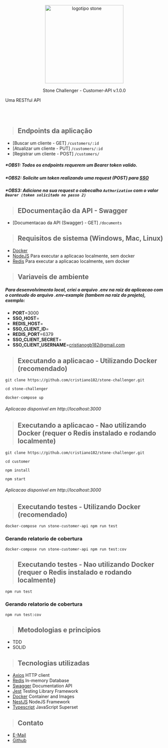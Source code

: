 
<p  align="center">
<a  href="http://nestjs.com/"  target="blank">
<img  src="https://upload.wikimedia.org/wikipedia/commons/c/c9/Stone_pagamentos.png"  width="250"  alt="logotipo stone" />
</a>
</p>
<p  align="center">Stone Challenger - Customer-API v.1.0.0</p>

Uma RESTful API

<br /><br />


> ## Endpoints da aplicação

- [Buscar um cliente - GET] `/customers/:id`
- [Atualizar um cliente - PUT] `/customers/:id`
- [Registrar um cliente - POST] `/customers/`


##### *OBS1: Todos os endpoints requerem um Bearer token valido.
##### *OBS2: Solicite um token realizando uma request (POST) para [SSO](https://accounts.seguros.vitta.com.br/auth/realms/careers/protocol/openid-connect/token/)
##### *OBS3: Adicione na sua request o cabecalho `Authorization` com o valor `Bearer (token solicitado no passo 2)`



> ## EDocumentação da API - Swagger

- [Documentacao da API (Swagger) - GET] `/documents`


> ## Requisitos de sistema (Windows, Mac, Linux)

- [Docker](https://www.docker.com/)
- [NodeJS](https://nodejs.org/en/) Para executar a aplicacao localmente, sem docker
- [Redis](https://redis.io/download/) Para executar a aplicacao localmente, sem docker


> ## Variaveis de ambiente

#####  Para desenvolvimento local, criei o arquivo .env na raiz da aplicacao com o conteudo do arquivo .env-example (tambem na raiz do projeto), exemplo:


- **PORT**=3000
- **SSO_HOST**=
- **REDIS_HOST**=
- **SSO_CLIENT_ID**= 
- **REDIS_PORT**=6379
- **SSO_CLIENT_SECRET**=
- **SSO_CLIENT_USERNAME**=cristianogb182@gmail.com




> ## **Executando a aplicacao - Utilizando Docker (recomendado)**

```
git clone https://github.com/cristiano182/stone-challenger.git
```

```
cd stone-challenger 
```


```
docker-compose up
```
###### Aplicacao disponivel em http://localhost:3000


> ## **Executando a aplicacao - Nao utilizando Docker (requer o Redis instalado e rodando localmente)**

```
git clone https://github.com/cristiano182/stone-challenger.git
```

```
cd customer 
```

```
npm install
```

```
npm start
```
###### Aplicacao disponivel em http://localhost:3000



> ## **Executando testes - Utilizando Docker (recomendado)**

```
docker-compose run stone-customer-api npm run test
```
### **Gerando relatorio de cobertura**
```
docker-compose run stone-customer-api npm run test:cov
```




> ## **Executando testes - Nao utilizando Docker (requer o Redis instalado e rodando localmente)**

```
npm run test
```

### **Gerando relatorio de cobertura**
```
npm run test:cov
```




> ## Metodologias e principios
* TDD
* SOLID



> ## Tecnologias utilizadas

- [Axios](https://axios-http.com/) HTTP client
- [Redis](https://redis.io/) In-memory Database
- [Swagger](https://redis.io/) Documentation API
- [Jest](https://jestjs.io/) Testing Library Framework
- [Docker](https://www.docker.com/) Container and Images
- [NestJS](https://github.com/nestjs/nest) NodeJS Framework
- [Typescript](https://www.typescriptlang.org/) JavaScript Superset




> ## Contato

- [E-Mail](cristianogb182@gmail.com)
- [Github](https://github.com/cristiano182)

